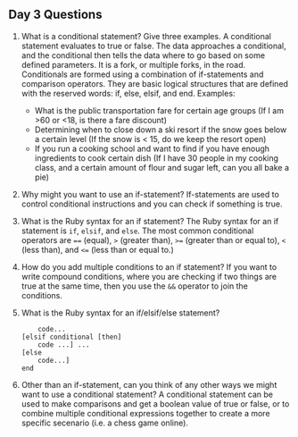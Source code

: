 ## Day 3 Questions

1. What is a conditional statement? Give three examples.
   A conditional statement evaluates to true or false. The data approaches a
   conditional, and the conditional then tells the data where to go based on
   some defined parameters. It is a fork, or multiple forks, in the road.
   Conditionals are formed using a combination of if-statements and comparison
   operators. They are basic logical structures that are defined with the
   reserved words: if, else, elsif, and end. Examples:
    * What is the public transportation fare for certain age groups (If I am >60
      or <18, is there a fare discount)
    * Determining when to close down a ski resort if the snow goes below a
      certain level (If the snow is < 15, do we keep the resort open)
    * If you run a cooking school and want to find if you have enough
      ingredients to cook certain dish (If I have 30 people in my cooking class,
      and a certain amount of flour and sugar left, can you all bake a pie)   

1. Why might you want to use an if-statement?
   If-statements are used to control conditional instructions and you can check
   if something is true.

1. What is the Ruby syntax for an if statement?
   The Ruby syntax for an if statement is `if`, `elsif`, and `else`. The most
   common conditional operators are `==` (equal), `>` (greater than), `>=`
   (greater than or equal to), `<` (less than), and `<=` (less than or equal to.)

1. How do you add multiple conditions to an if statement?
   If you want to write compound conditions, where you are checking if two
   things are true at the same time, then you use the `&&` operator to join
   the conditions.

1. What is the Ruby syntax for an if/elsif/else statement?
   ```if conditional [then]
       code...
   [elsif conditional [then]  
       code ...] ...
   [else
       code...]
   end
   ```   

1. Other than an if-statement, can you think of any other ways we might want to use a conditional statement?
   A conditional statement can be used to make comparisons and get a boolean
   value of true or false, or to combine multiple conditional expressions
   together to create a more specific secenario (i.e. a chess game online).
